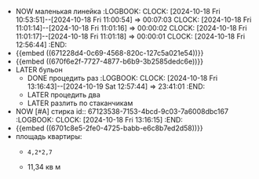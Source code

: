 - NOW маленькая линейка 
  :LOGBOOK:
  CLOCK: [2024-10-18 Fri 10:53:51]--[2024-10-18 Fri 11:00:54] =>  00:07:03
  CLOCK: [2024-10-18 Fri 11:01:14]--[2024-10-18 Fri 11:01:16] =>  00:00:02
  CLOCK: [2024-10-18 Fri 11:01:17]--[2024-10-18 Fri 11:01:18] =>  00:00:01
  CLOCK: [2024-10-18 Fri 12:56:44]
  :END:
- {{embed ((671228d4-0c69-4568-820c-127c5a021e54))}}
- {{embed ((670f6e2f-7727-4877-b6b9-3b2585dedc6e))}}
- LATER бульон
	- DONE процедить раз
	  :LOGBOOK:
	  CLOCK: [2024-10-18 Fri 13:16:43]--[2024-10-19 Sat 12:57:44] =>  23:41:01
	  :END:
	- LATER процедить два
	- LATER разлить по стаканчикам
- NOW [#A] стирка
  id:: 67123538-7153-4bcd-9c03-7a6008dbc167
  :LOGBOOK:
  CLOCK: [2024-10-18 Fri 13:16:15]
  :END:
- {{embed ((6701c8e5-2fe0-4725-babb-e6c8b7ed2d58))}}
- площадь квартиры:
	- ```calc
	  4,2*2,7
	  ```
	- 11,34 кв м